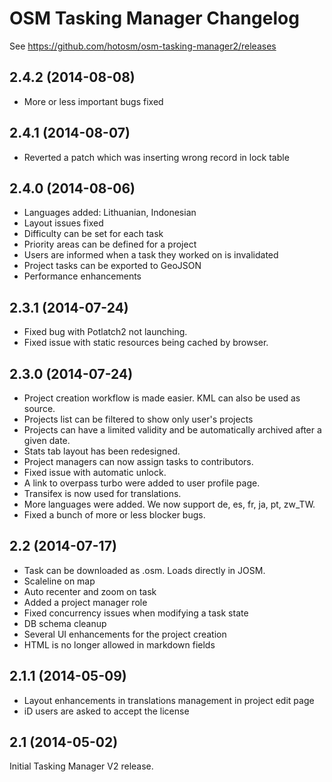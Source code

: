 OSM Tasking Manager Changelog
=============================

See https://github.com/hotosm/osm-tasking-manager2/releases

## 2.4.2 (2014-08-08)

 * More or less important bugs fixed

## 2.4.1 (2014-08-07)

 * Reverted a patch which was inserting wrong record in lock table

## 2.4.0 (2014-08-06)

 * Languages added: Lithuanian, Indonesian
 * Layout issues fixed
 * Difficulty can be set for each task
 * Priority areas can be defined for a project
 * Users are informed when a task they worked on is invalidated
 * Project tasks can be exported to GeoJSON
 * Performance enhancements

## 2.3.1 (2014-07-24)

 * Fixed bug with Potlatch2 not launching.
 * Fixed issue with static resources being cached by browser.

## 2.3.0 (2014-07-24)

 * Project creation workflow is made easier. KML can also be used as source.
 * Projects list can be filtered to show only user's projects
 * Projects can have a limited validity and be automatically archived after a
 given date.
 * Stats tab layout has been redesigned.
 * Project managers can now assign tasks to contributors.
 * Fixed issue with automatic unlock.
 * A link to overpass turbo were added to user profile page.
 * Transifex is now used for translations.
 * More languages were added. We now support de, es, fr, ja, pt, zw_TW.
 * Fixed a bunch of more or less blocker bugs.

## 2.2 (2014-07-17)

 * Task can be downloaded as .osm. Loads directly in JOSM.
 * Scaleline on map
 * Auto recenter and zoom on task
 * Added a project manager role
 * Fixed concurrency issues when modifying a task state
 * DB schema cleanup
 * Several UI enhancements for the project creation
 * HTML is no longer allowed in markdown fields

## 2.1.1 (2014-05-09)

* Layout enhancements in translations management in project edit page
* iD users are asked to accept the license

## 2.1 (2014-05-02)

Initial Tasking Manager V2 release.
